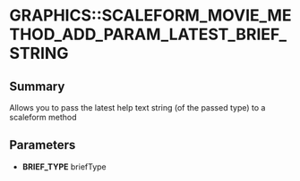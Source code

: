 # GRAPHICS::SCALEFORM_MOVIE_METHOD_ADD_PARAM_LATEST_BRIEF_STRING

## Summary
Allows you to pass the latest help text string (of the passed type) to a scaleform method

## Parameters
* **BRIEF_TYPE** briefType